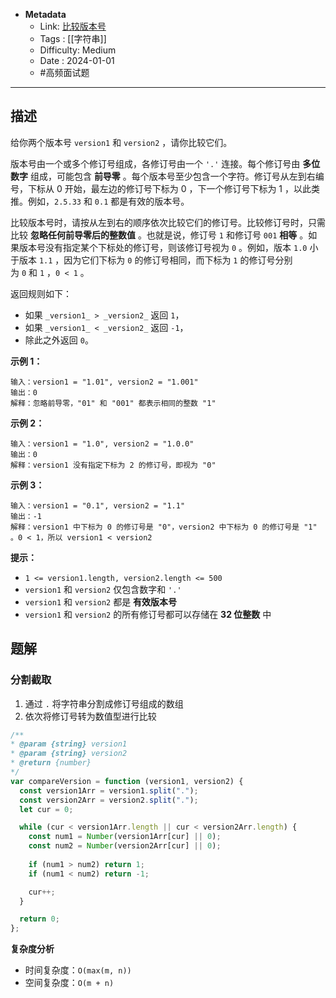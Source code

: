 - **Metadata**
	- Link: [比较版本号](https://leetcode.cn/problems/compare-version-numbers/description/ "https://leetcode.cn/problems/compare-version-numbers/description/")
	- Tags : [[字符串]]
	- Difficulty: Medium
	- Date : 2024-01-01
	- #高频面试题
---

## 描述

给你两个版本号 `version1` 和 `version2` ，请你比较它们。

版本号由一个或多个修订号组成，各修订号由一个 `'.'` 连接。每个修订号由 **多位数字** 组成，可能包含 **前导零** 。每个版本号至少包含一个字符。修订号从左到右编号，下标从 0 开始，最左边的修订号下标为 0 ，下一个修订号下标为 1 ，以此类推。例如，`2.5.33` 和 `0.1` 都是有效的版本号。

比较版本号时，请按从左到右的顺序依次比较它们的修订号。比较修订号时，只需比较 **忽略任何前导零后的整数值** 。也就是说，修订号 `1` 和修订号 `001` **相等** 。如果版本号没有指定某个下标处的修订号，则该修订号视为 `0` 。例如，版本 `1.0` 小于版本 `1.1` ，因为它们下标为 `0` 的修订号相同，而下标为 `1` 的修订号分别为 `0` 和 `1` ，`0 < 1` 。

返回规则如下：

- 如果 `_version1_ > _version2_` 返回 `1`，
- 如果 `_version1_ < _version2_` 返回 `-1`，
- 除此之外返回 `0`。

**示例 1：**

```
输入：version1 = "1.01", version2 = "1.001"
输出：0
解释：忽略前导零，"01" 和 "001" 都表示相同的整数 "1"
```

**示例 2：**

```
输入：version1 = "1.0", version2 = "1.0.0"
输出：0
解释：version1 没有指定下标为 2 的修订号，即视为 "0"
```

**示例 3：**

```
输入：version1 = "0.1", version2 = "1.1"
输出：-1
解释：version1 中下标为 0 的修订号是 "0"，version2 中下标为 0 的修订号是 "1" 。0 < 1，所以 version1 < version2
```

**提示：**

- `1 <= version1.length, version2.length <= 500`
- `version1` 和 `version2` 仅包含数字和 `'.'`
- `version1` 和 `version2` 都是 **有效版本号**
- `version1` 和 `version2` 的所有修订号都可以存储在 **32 位整数** 中

## 题解

### 分割截取

1. 通过 `.` 将字符串分割成修订号组成的数组
2. 依次将修订号转为数值型进行比较

```js
/**
* @param {string} version1
* @param {string} version2
* @return {number}
*/
var compareVersion = function (version1, version2) {
  const version1Arr = version1.split(".");
  const version2Arr = version2.split(".");
  let cur = 0;

  while (cur < version1Arr.length || cur < version2Arr.length) {
    const num1 = Number(version1Arr[cur] || 0);
    const num2 = Number(version2Arr[cur] || 0);
    
    if (num1 > num2) return 1;
    if (num1 < num2) return -1;

    cur++;
  }

  return 0;
};
```

**复杂度分析**

- 时间复杂度：`O(max(m, n))`
- 空间复杂度：`O(m + n)`
